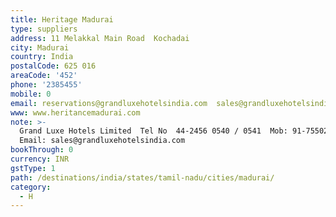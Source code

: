 ```yaml
---
title: Heritage Madurai
type: suppliers
address: 11 Melakkal Main Road  Kochadai
city: Madurai
country: India
postalCode: 625 016
areaCode: '452'
phone: '2385455'
mobile: 0
email: reservations@grandluxehotelsindia.com  sales@grandluxehotelsindia.com
www: www.heritancemadurai.com
note: >-
  Grand Luxe Hotels Limited  Tel No  44-2456 0540 / 0541  Mob: 91-75502 43146 
  Email: sales@grandluxehotelsindia.com   
bookThrough: 0
currency: INR
gstType: 1
path: /destinations/india/states/tamil-nadu/cities/madurai/
category:
  - H
---
```


